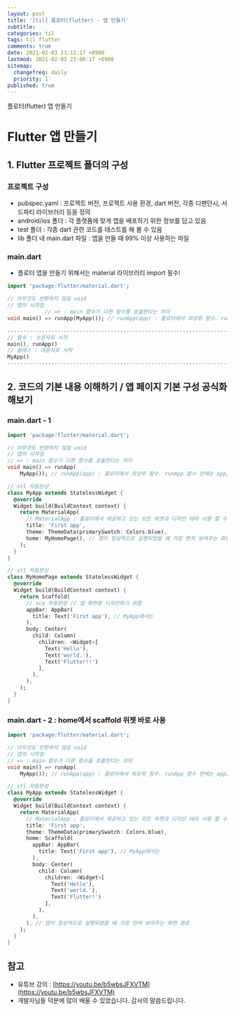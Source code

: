 ```yaml
---
layout: post
title: '[til] 플로터(flutter) - 앱 만들기'
subtitle: 
categories: til
tags: til flutter
comments: true
date: 2021-02-03 23:12:17 +0900
lastmod: 2021-02-03 23:00:17 +0900
sitemap:
  changefreq: daily
  priority: 1
published: true
---
```


플로터(flutter) 앱 만들기<br />


# Flutter 앱 만들기

## 1.  Flutter 프로젝트 폴더의 구성

### 프로젝트 구성

- pubspec.yaml : 프로젝트 버전, 프로젝트 사용 환경, dart 버전, 각종 디팬던시, 서드파티 라이브러리 등을 정의
- android/ios 폴더 : 각 플랫폼에 맞게 앱을 배포하기 위한 정보를 담고 있음
- test 폴더 : 각종 dart 관련 코드를 테스트를 해 볼 수 있음
- lib 폴더 내 main.dart 파일 : 앱을 만들 때 99% 이상 사용하는 파일

### main.dart

- 플로터 앱을 만들기 위해서는 material 라이브러리 import 필수!

```dart
import 'package:flutter/material.dart';

// 아무것도 반환하지 않음 void
// 앱의 시작점
            // => : main 함수가 다른 함수를 호출한다는 의미 
void main() => runApp(MyApp()); // runApp(app) : 플로터에서 최상위 함수. runApp 함수 안에는 app, 즉 위젯이 들어온다 생각하면 됨.

-------------------------------------------------------------------------------------
// 함수 : 소문자로 시작
main(), runApp()
// 클래스 : 대문자로 시작
MyApp()
-------------------------------------------------------------------------------------
```

## 2. 코드의 기본 내용 이해하기 / 앱 페이지 기본 구성 공식화 해보기

### main.dart - 1

```dart
import 'package:flutter/material.dart';

// 아무것도 반환하지 않음 void
// 앱의 시작점
// => : main 함수가 다른 함수를 호출한다는 의미
void main() => runApp(
    MyApp()); // runApp(app) : 플로터에서 최상위 함수. runApp 함수 안에는 app, 즉 위젯이 들어온다 생각하면 됨.

// stl 자동완성
class MyApp extends StatelessWidget {
  @override
  Widget build(BuildContext context) {
    return MaterialApp(
      // MaterialApp : 플로터에서 제공하고 있는 모든 위젯과 디자인 테마 사용 할 수 있다.
      title: 'First app',
      theme: ThemeData(primarySwatch: Colors.blue),
      home: MyHomePage(), // 앱이 정상적으로 실행되었을 때 가장 먼저 보여주는 화면 경로
    );
  }
}

// stl 자동완성
class MyHomePage extends StatelessWidget {
  @override
  Widget build(BuildContext context) {
    return Scaffold(
      // sca 자동완성 // 앱 화면을 디자인하기 위함
      appBar: AppBar(
        title: Text('First app'), // MyApp에서는
      ),
      body: Center(
        child: Column(
          children: <Widget>[
            Text('Hello'),
            Text('world.'),
            Text('Flutter!!')
          ],
        ),
      ),
    );
  }
}
```

### main.dart - 2 : home에서 scaffold 위젯 바로 사용

```dart
import 'package:flutter/material.dart';

// 아무것도 반환하지 않음 void
// 앱의 시작점
// => : main 함수가 다른 함수를 호출한다는 의미
void main() => runApp(
    MyApp()); // runApp(app) : 플로터에서 최상위 함수. runApp 함수 안에는 app, 즉 위젯이 들어온다 생각하면 됨.

// stl 자동완성
class MyApp extends StatelessWidget {
  @override
  Widget build(BuildContext context) {
    return MaterialApp(
      // MaterialApp : 플로터에서 제공하고 있는 모든 위젯과 디자인 테마 사용 할 수 있다.
      title: 'First app',
      theme: ThemeData(primarySwatch: Colors.blue),
      home: Scaffold(
        appBar: AppBar(
          title: Text('First app'), // MyApp에서는
        ),
        body: Center(
          child: Column(
            children: <Widget>[
              Text('Hello'),
              Text('world.'),
              Text('Flutter!')
            ],
          ),
        ),
      ), // 앱이 정상적으로 실행되었을 때 가장 먼저 보여주는 화면 경로
    );
  }
}
```



## 참고
- 유튜브 강의 : [https://youtu.be/b5wbsJFXVTM](https://youtu.be/b5wbsJFXVTM)
- 개발자님들 덕분에 많이 배울 수 있었습니다. 감사의 말씀드립니다.<br/>